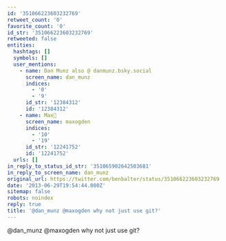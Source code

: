 ```yaml
---
id: '351066223603232769'
retweet_count: '0'
favorite_count: '0'
id_str: '351066223603232769'
retweeted: false
entities:
  hashtags: []
  symbols: []
  user_mentions:
    - name: Dan Munz also @ danmunz.bsky.social
      screen_name: dan_munz
      indices:
        - '0'
        - '9'
      id_str: '12384312'
      id: '12384312'
    - name: Max🦋
      screen_name: maxogden
      indices:
        - '10'
        - '19'
      id_str: '12241752'
      id: '12241752'
  urls: []
in_reply_to_status_id_str: '351065902642503681'
in_reply_to_screen_name: dan_munz
original_url: https://twitter.com/benbalter/status/351066223603232769
date: '2013-06-29T19:54:44.000Z'
sitemap: false
robots: noindex
reply: true
title: '@dan_munz @maxogden why not just use git?'
---
```


@dan_munz @maxogden why not just use git?